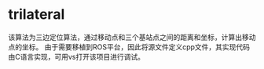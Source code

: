 # trilateral
  该算法为三边定位算法，通过移动点和三个基站点之间的距离和坐标，计算出移动点的坐标。
  由于需要移植到ROS平台，因此将源文件定义cpp文件，其实现代码由C语言实现，可用vs打开该项目进行调试。
